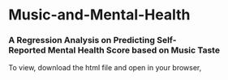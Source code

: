# Music-and-Mental-Health
### A Regression Analysis on Predicting Self-Reported Mental Health Score based on Music Taste​
To view, download the html file and open in your browser,
